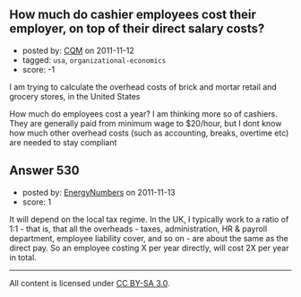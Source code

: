 ## How much do cashier employees cost their employer, on top of their direct salary costs?

- posted by: [CQM](https://stackexchange.com/users/-1/242-cqm) on 2011-11-12
- tagged: `usa`, `organizational-economics`
- score: -1

I am trying to calculate the overhead costs of brick and mortar retail and grocery stores, in the United States

How much do employees cost a year? I am thinking more so of cashiers. They are generally paid from minimum wage to $20/hour, but I dont know how much other overhead costs (such as accounting, breaks, overtime etc) are needed to stay compliant


## Answer 530

- posted by: [EnergyNumbers](https://stackexchange.com/users/-1/104-energynumbers) on 2011-11-13
- score: 1

It will depend  on the local tax regime. In the UK, I typically work to a ratio of 1:1 - that is, that all the overheads - taxes, administration, HR & payroll department, employee liability cover, and so on - are about the same as the direct pay. So an employee costing X per year directly, will cost 2X per year in total.



---

All content is licensed under [CC BY-SA 3.0](https://creativecommons.org/licenses/by-sa/3.0/).
